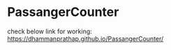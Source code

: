 # PassangerCounter

check below link for working:
https://dhammanprathap.github.io/PassangerCounter/
